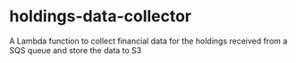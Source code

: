 # holdings-data-collector
A Lambda function to collect financial data for the holdings received from a SQS queue and store the data to S3
